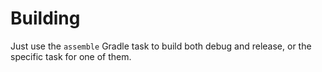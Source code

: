 # Building

Just use the `assemble` Gradle task to build both debug and release, or the specific task for one of
them.
